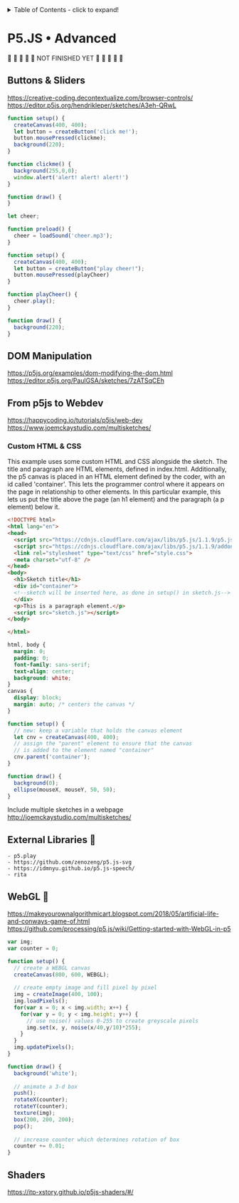 <details>
<summary>Table of Contents - click to expand!</summary>

- Buttons & sliders 🚧
- Dom manipulation 🚧
- from p5js to web dev 🚧
	- Custom HTML & CSS
	- Multiple Sketches in a Webpage
- external libraries 🚧
	- p5.play
	- https://github.com/zenozeng/p5.js-svg
	- https://idmnyu.github.io/p5.js-speech/
	- rita
- WEBGL 🚧	
	
</details>

# P5.JS • Advanced
🚧 🚧 🚧 🚧 🚧 NOT FINISHED YET 🚧 🚧 🚧 🚧 🚧

## Buttons & Sliders
https://creative-coding.decontextualize.com/browser-controls/
https://editor.p5js.org/hendrikleper/sketches/A3eh-QRwL


```javaScript
function setup() {
  createCanvas(400, 400);
  let button = createButton('click me!');
  button.mousePressed(clickme);
  background(220);
}

function clickme() {
  background(255,0,0);
  window.alert('alert! alert! alert!')
}

function draw() {
}
```

```javaScript
let cheer;

function preload() {
  cheer = loadSound('cheer.mp3');
}

function setup() {
  createCanvas(400, 400);
  let button = createButton("play cheer!");
  button.mousePressed(playCheer)
}

function playCheer() {
  cheer.play();
}

function draw() {
  background(220);
}
```

## DOM Manipulation
https://p5js.org/examples/dom-modifying-the-dom.html
https://editor.p5js.org/PaulGSA/sketches/7zATSqCEh

## From p5js to Webdev
https://happycoding.io/tutorials/p5js/web-dev
https://www.joemckaystudio.com/multisketches/

### Custom HTML & CSS
This example uses some custom HTML and CSS alongside the sketch. The title and paragraph are HTML elements, defined in index.html. Additionally, the p5 canvas is placed in an HTML element defined by the coder, with an id called 'container'. This lets the programmer control where it appears on the page in relationship to other elements. In this particular example, this lets us put the title above the page (an h1 element) and the paragraph (a p element) below it. 
```html
<!DOCTYPE html>
<html lang="en">
<head>
  <script src="https://cdnjs.cloudflare.com/ajax/libs/p5.js/1.1.9/p5.js"></script>
  <script src="https://cdnjs.cloudflare.com/ajax/libs/p5.js/1.1.9/addons/p5.sound.min.js"></script>
  <link rel="stylesheet" type="text/css" href="style.css">
  <meta charset="utf-8" />
</head>
<body>
  <h1>Sketch title</h1>
  <div id="container">
  <!--sketch will be inserted here, as done in setup() in sketch.js-->
  </div>
  <p>This is a paragraph element.</p>
  <script src="sketch.js"></script>
</body>

</html>
```
```CSS
html, body {
  margin: 0;
  padding: 0;
  font-family: sans-serif;
  text-align: center;
  background: white;
}
canvas {
  display: block;
  margin: auto; /* centers the canvas */
}
```
```javaScript
function setup() {
  // new: keep a variable that holds the canvas element
  let cnv = createCanvas(400, 400);
  // assign the "parent" element to ensure that the canvas
  // is added to the element named "container"
  cnv.parent('container');
}

function draw() {
  background(0);
  ellipse(mouseX, mouseY, 50, 50);
}
```

Include multiple sketches in a webpage
http://joemckaystudio.com/multisketches/

## External Libraries 🚧
	- p5.play
	- https://github.com/zenozeng/p5.js-svg
	- https://idmnyu.github.io/p5.js-speech/
	- rita



## WebGL  🚧	

https://makeyourownalgorithmicart.blogspot.com/2018/05/artificial-life-and-conways-game-of.html
https://github.com/processing/p5.js/wiki/Getting-started-with-WebGL-in-p5


```javaScript
var img;
var counter = 0;

function setup() {
  // create a WEBGL canvas
  createCanvas(800, 600, WEBGL);
  
  // create empty image and fill pixel by pixel
  img = createImage(400, 100);
  img.loadPixels();
  for(var x = 0; x < img.width; x++) {
    for(var y = 0; y < img.height; y++) {
      // use noise() values 0-255 to create greyscale pixels
      img.set(x, y, noise(x/40,y/10)*255); 
    }
  }
  img.updatePixels();
}

function draw() {
  background('white');
  
  // animate a 3-d box
  push();
  rotateX(counter);
  rotateY(counter);
  texture(img);
  box(200, 200, 200);
  pop();
  
  // increase counter which determines rotation of box
  counter += 0.01;
}
```

## Shaders
https://itp-xstory.github.io/p5js-shaders/#/
